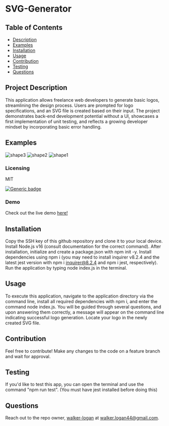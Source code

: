 # SVG-Generator

## Table of Contents

- [Description](#project-description)
- [Examples](#examples)
- [Installation](#installation)
- [Usage](#usage)
- [Contribution](#contribution)
- [Testing](#testing)
- [Questions](#questions)

## Project Description

This application allows freelance web developers to generate basic logos, streamlining the design process. Users are prompted for logo specifications, and an SVG file is created based on their input. The project demonstrates back-end development potential without a UI, showcases a first implementation of unit testing, and reflects a growing developer mindset by incorporating basic error handling.

## Examples

![shape3](https://github.com/walker-logan/SVG-Logo-Generator/assets/123511233/99615148-24c3-4681-b765-1c842bf6a4a0)
![shape2](https://github.com/walker-logan/SVG-Logo-Generator/assets/123511233/de6ad3c9-e7e6-49dc-87e4-7f94309b171c)
![shape1](https://github.com/walker-logan/SVG-Logo-Generator/assets/123511233/ad970511-dca4-4f1a-80af-76bf2c1f2ec8)

### Licensing

MIT

[![Generic badge](https://img.shields.io/badge/License-MIT-green.svg)](https://choosealicense.com/licenses/mit/.)

### Demo

Check out the live demo [here!](https://drive.google.com/file/d/1ftl3MSc8AgOEaOcPJKXLVkfdhNGDkD7B/view)

## Installation

Copy the SSH key of this github repository and clone it to your local device. Install Node.js v16 (consult documentation for the correct command). After installation, initialize and create a package.json with npm init -y. Install dependencies using npm i (you may need to install inquirer v8.2.4 and the latest jest version with npm i inquirer@8.2.4 and npm i jest, respectively). Run the application by typing node index.js in the terminal.

## Usage

To execute this application, navigate to the application directory via the command line, install all required dependencies with npm i, and enter the command node index.js. You will be guided through several questions, and upon answering them correctly, a message will appear on the command line indicating successful logo generation. Locate your logo in the newly created SVG file.

## Contribution

Feel free to contribute! Make any changes to the code on a feature branch and wait for approval.

## Testing

If you'd like to test this app, you can open the terminal and use the command "npm run test". (You must have jest installed before doing this)

## Questions

Reach out to the repo owner, [walker-logan](https://github.com/walker-logan) at walker.logan44@gmail.com.
